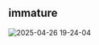 ## immature

![2025-04-26 19-24-04](https://github.com/user-attachments/assets/5e641744-f835-4cda-8775-e089cad892de)
